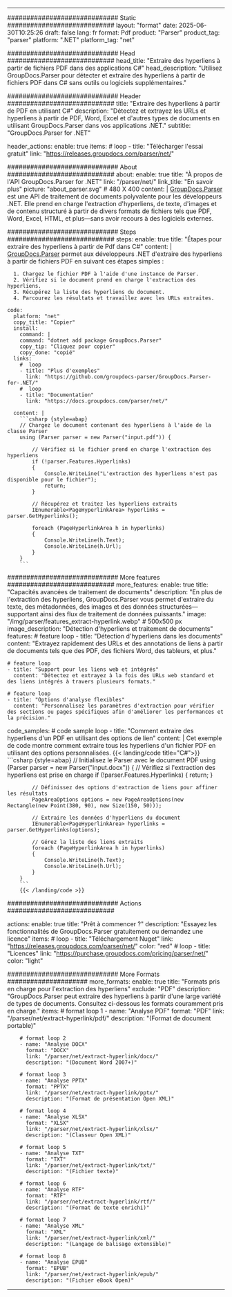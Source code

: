 


---
############################# Static ############################
layout: "format"
date:  2025-06-30T10:25:26
draft: false
lang: fr
format: Pdf
product: "Parser"
product_tag: "parser"
platform: ".NET"
platform_tag: "net"

############################# Head ############################
head_title: "Extraire des hyperliens à partir de fichiers PDF dans des applications C#"
head_description: "Utilisez GroupDocs.Parser pour détecter et extraire des hyperliens à partir de fichiers PDF dans C# sans outils ou logiciels supplémentaires."

############################# Header ############################
title: "Extraire des hyperliens à partir de PDF en utilisant C#" 
description: "Détectez et extrayez les URLs et hyperliens à partir de PDF, Word, Excel et d'autres types de documents en utilisant GroupDocs.Parser dans vos applications .NET."
subtitle: "GroupDocs.Parser for .NET" 

header_actions:
  enable: true
  items:
    #  loop
    - title: "Télécharger l'essai gratuit"
      link: "https://releases.groupdocs.com/parser/net/"
      
############################# About ############################
about:
    enable: true
    title: "À propos de l'API GroupDocs.Parser for .NET"
    link: "/parser/net/"
    link_title: "En savoir plus"
    picture: "about_parser.svg" # 480 X 400
    content: |
       [GroupDocs.Parser](/parser/net/) est une API de traitement de documents polyvalente pour les développeurs .NET. Elle prend en charge l'extraction d'hyperliens, de texte, d'images et de contenu structuré à partir de divers formats de fichiers tels que PDF, Word, Excel, HTML, et plus—sans avoir recours à des logiciels externes.

############################# Steps ############################
steps:
    enable: true
    title: "Étapes pour extraire des hyperliens à partir de Pdf dans C#"
    content: |
      [GroupDocs.Parser](/parser/net/) permet aux développeurs .NET d'extraire des hyperliens à partir de fichiers PDF en suivant ces étapes simples :
      
      1. Chargez le fichier PDF à l'aide d'une instance de Parser.
      2. Vérifiez si le document prend en charge l'extraction des hyperliens.
      3. Récupérez la liste des hyperliens du document.
      4. Parcourez les résultats et travaillez avec les URLs extraites.
   
    code:
      platform: "net"
      copy_title: "Copier"
      install:
        command: |
        command: "dotnet add package GroupDocs.Parser"
        copy_tip: "Cliquez pour copier"
        copy_done: "copié"
      links:
        #  loop
        - title: "Plus d'exemples"
          link: "https://github.com/groupdocs-parser/GroupDocs.Parser-for-.NET/"
        #  loop
        - title: "Documentation"
          link: "https://docs.groupdocs.com/parser/net/"
          
      content: |
        ```csharp {style=abap}
        // Chargez le document contenant des hyperliens à l'aide de la classe Parser
        using (Parser parser = new Parser("input.pdf")) {

            // Vérifiez si le fichier prend en charge l'extraction des hyperliens
            if (!parser.Features.Hyperlinks)
            {
                Console.WriteLine("L'extraction des hyperliens n'est pas disponible pour le fichier");
                return;
            }

            // Récupérez et traitez les hyperliens extraits
            IEnumerable<PageHyperlinkArea> hyperlinks = parser.GetHyperlinks();

            foreach (PageHyperlinkArea h in hyperlinks)
            {
                Console.WriteLine(h.Text);
                Console.WriteLine(h.Url);
            }
        }
        ```  

############################# More features ############################
more_features:
  enable: true
  title: "Capacités avancées de traitement de documents"
  description: "En plus de l'extraction des hyperliens, GroupDocs.Parser vous permet d'extraire du texte, des métadonnées, des images et des données structurées—supportant ainsi des flux de traitement de données puissants."
  image: "/img/parser/features_extract-hyperlink.webp" # 500x500 px
  image_description: "Détection d'hyperliens et traitement de documents"
  features:
    # feature loop
    - title: "Détection d'hyperliens dans les documents"
      content: "Extrayez rapidement des URLs et des annotations de liens à partir de documents tels que des PDF, des fichiers Word, des tableurs, et plus."

    # feature loop
    - title: "Support pour les liens web et intégrés"
      content: "Détectez et extrayez à la fois des URLs web standard et des liens intégrés à travers plusieurs formats."

    # feature loop
    - title: "Options d'analyse flexibles"
      content: "Personnalisez les paramètres d'extraction pour vérifier des sections ou pages spécifiques afin d'améliorer les performances et la précision."
      
  code_samples:
    # code sample loop
    - title: "Comment extraire des hyperliens d'un PDF en utilisant des options de lien"
      content: |
        Cet exemple de code montre comment extraire tous les hyperliens d'un fichier PDF en utilisant des options personnalisées.
        {{< landing/code title="C#">}}
        ```csharp {style=abap}
        //  Initialisez le Parser avec le document PDF
        using (Parser parser = new Parser("input.docx"))
        {
            // Vérifiez si l'extraction des hyperliens est prise en charge
            if (!parser.Features.Hyperlinks)
            {
                return;
            }

            // Définissez des options d'extraction de liens pour affiner les résultats
            PageAreaOptions options = new PageAreaOptions(new Rectangle(new Point(380, 90), new Size(150, 50)));

            // Extraire les données d'hyperliens du document
            IEnumerable<PageHyperlinkArea> hyperlinks = parser.GetHyperlinks(options);

            // Gérez la liste des liens extraits
            foreach (PageHyperlinkArea h in hyperlinks)
            {
                Console.WriteLine(h.Text);
                Console.WriteLine(h.Url);
            }
        }
        ```
        {{< /landing/code >}}


############################# Actions ############################

actions:
  enable: true
  title: "Prêt à commencer ?"
  description: "Essayez les fonctionnalités de GroupDocs.Parser gratuitement ou demandez une licence"
  items:
    #  loop
    - title: "Téléchargement Nuget"
      link: "https://releases.groupdocs.com/parser/net/"
      color: "red"
        #  loop
    - title: "Licences"
      link: "https://purchase.groupdocs.com/pricing/parser/net/"
      color: "light"


############################# More Formats #####################
more_formats:
    enable: true
    title: "Formats pris en charge pour l'extraction des hyperliens"
    exclude: "PDF"
    description: "GroupDocs.Parser peut extraire des hyperliens à partir d'une large variété de types de documents. Consultez ci-dessous les formats couramment pris en charge."
    items: 
        # format loop 1
        - name: "Analyse PDF"
          format: "PDF"
          link: "/parser/net/extract-hyperlink/pdf/"
          description: "(Format de document portable)"
          
        # format loop 2
        - name: "Analyse DOCX"
          format: "DOCX"
          link: "/parser/net/extract-hyperlink/docx/"
          description: "(Document Word 2007+)"
          
        # format loop 3
        - name: "Analyse PPTX"
          format: "PPTX"
          link: "/parser/net/extract-hyperlink/pptx/"
          description: "(Format de présentation Open XML)"
          
        # format loop 4
        - name: "Analyse XLSX"
          format: "XLSX"
          link: "/parser/net/extract-hyperlink/xlsx/"
          description: "(Classeur Open XML)"
          
        # format loop 5
        - name: "Analyse TXT"
          format: "TXT"
          link: "/parser/net/extract-hyperlink/txt/"
          description: "(Fichier texte)"
          
        # format loop 6
        - name: "Analyse RTF"
          format: "RTF"
          link: "/parser/net/extract-hyperlink/rtf/"
          description: "(Format de texte enrichi)"
          
        # format loop 7
        - name: "Analyse XML"
          format: "XML"
          link: "/parser/net/extract-hyperlink/xml/"
          description: "(Langage de balisage extensible)"
          
        # format loop 8
        - name: "Analyse EPUB"
          format: "EPUB"
          link: "/parser/net/extract-hyperlink/epub/"
          description: "(Fichier eBook Open)"
         
          

---